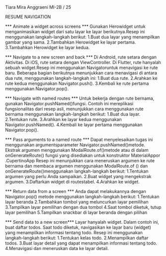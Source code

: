  Tiara Mira Anggraeni
 MI-2B / 25

RESUME NAVIGATION

*** Animate a widget across screens ***
Gunakan Herowidget untuk menganimasikan widget dari satu layar ke layar berikutnya.Resep ini menggunakan langkah-langkah berikut: 
1.Buat dua layar yang menampilkan gambar yang sama. 
2.Tambahkan Herowidget ke layar pertama. 
3.Tambahkan Herowidget ke layar kedua. 

*** Navigate to a new screen and back ***
Di Android, rute setara dengan Aktivitas. Di iOS, rute setara dengan ViewController. Di Flutter, rute hanyalah sebuah 
widget.Resep ini menggunakan Navigatoruntuk menavigasi ke rute baru. Beberapa bagian berikutnya menunjukkan cara 
menavigasi di antara dua rute, menggunakan langkah-langkah ini: 
1.Buat dua rute. 
2.Arahkan ke rute kedua menggunakan Navigator.push(). 
3.Kembali ke rute pertama menggunakan Navigator.pop().

*** Navigate with named routes *** 
Untuk bekerja dengan rute bernama, gunakan Navigator.pushNamed()fungsi. Contoh ini mereplikasi fungsionalitas dari 
resep asli, menunjukkan cara menggunakan rute bernama menggunakan langkah-langkah berikut: 
1.Buat dua layar. 
2.Tentukan rute. 
3.Arahkan ke layar kedua menggunakan Navigator.pushNamed(). 
4.Kembali ke layar pertama menggunakan Navigator.pop().

*** Pass arguments to a named route *** 
Dapat menyelesaikan tugas ini menggunakan argumentsparameter Navigator.pushNamed()metode. Ekstrak argumen 
menggunakan ModalRoute.of()metode atau di dalam onGenerateRoute() fungsi yang disediakan untuk konstruktor MaterialAppor 
.CupertinoApp Resep ini menunjukkan cara meneruskan argumen ke rute bernama dan membaca argumen menggunakan ModalRoute.of
() dan onGenerateRoute()menggunakan langkah-langkah berikut: 
1.Tentukan argumen yang perlu Anda sampaikan. 
2.Buat widget yang mengekstrak argumen. 
3.Daftarkan widget di routestabel. 
4.Arahkan ke widget.

*** Return data from a screen ***
 Anda dapat melakukannya dengan Navigator.pop() metode menggunakan langkah-langkah berikut: 
 1.Tentukan layar beranda 
 2.Tambahkan tombol yang meluncurkan layar pemilihan 
 3.Tampilkan layar pemilihan dengan dua tombol 
 4.Saat tombol diketuk, tutup layar pemilihan 
 5.Tampilkan snackbar di layar beranda dengan pilihan

*** Send data to a new screen***
Layar hanyalah widget. Dalam contoh ini, buat daftar todos. Saat todo diketuk, navigasikan ke layar baru (widget) 
yang menampilkan informasi tentang todo. Resep ini menggunakan langkah-langkah berikut: 
1.Tentukan kelas todo. 
2.Menampilkan daftar todos. 
3.Buat layar detail yang dapat menampilkan informasi tentang todo. 
4.Menavigasi dan meneruskan data ke layar detail.